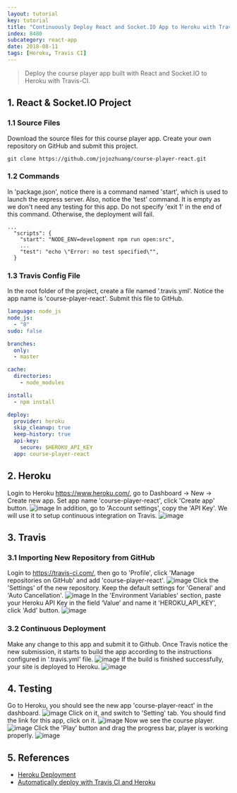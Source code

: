 ```yaml
---
layout: tutorial
key: tutorial
title: "Continuously Deploy React and Socket.IO App to Heroku with Travis-CI"
index: 8480
subcategory: react-app
date: 2018-08-11
tags: [Heroku, Travis CI]
---
```


> Deploy the course player app built with React and Socket.IO to Heroku with Travis-CI.

## 1. React & Socket.IO Project
### 1.1 Source Files
Download the source files for this course player app. Create your own repository on GitHub and submit this project.
```raw
git clone https://github.com/jojozhuang/course-player-react.git
```
### 1.2 Commands
In 'package.json', notice there is a command named 'start', which is used to launch the express server. Also, notice the 'test' command. It is empty as we don't need any testing for this app. Do not specify 'exit 1' in the end of this command. Otherwise, the deployment will fail.
```raw
...
  "scripts": {
    "start": "NODE_ENV=development npm run open:src",
    ...
    "test": "echo \"Error: no test specified\"",
  }
```
### 1.3 Travis Config File
In the root folder of the project, create a file named '.travis.yml'. Notice the app name is 'course-player-react'. Submit this file to GitHub.
```yml
language: node_js
node_js:
  - "8"
sudo: false

branches:
  only:
  - master

cache:
  directories:
    - node_modules

install:
  - npm install

deploy:
  provider: heroku
  skip_cleanup: true
  keep-history: true
  api-key:
    secure: $HEROKU_API_KEY
  app: course-player-react
```

## 2. Heroku
Login to Heroku https://www.heroku.com/, go to Dashboard -> New -> Create new app. Set app name 'course-player-react', click 'Create app' button.
![image](/assets/images/frontend/8480/heroku_createapp.png)
In addition, go to 'Account settings', copy the 'API Key'. We will use it to setup continuous integration on Travis.
![image](/assets/images/frontend/8480/heroku_apikey.png)  

## 3. Travis
### 3.1 Importing New Repository from GitHub
Login to https://travis-ci.com/, then go to 'Profile', click 'Manage repositories on GitHub' and add 'course-player-react'.
![image](/assets/images/frontend/8480/travis_add_repository.png)
Click the 'Settings' of the new repository. Keep the default settings for 'General' and 'Auto Cancellation'.
![image](/assets/images/frontend/8480/travis_settings.png)
In the 'Environment Variables' section, paste your Heroku API Key in the field ‘Value’ and name it 'HEROKU_API_KEY', click 'Add' button.
![image](/assets/images/frontend/8480/travis_environment_variable.png)
### 3.2 Continuous Deployment
Make any change to this app and submit it to Github. Once Travis notice the new submission, it starts to build the app according to the instructions configured in '.travis.yml' file.
![image](/assets/images/frontend/8480/travis_build.png)
If the build is finished successfully, your site is deployed to Heroku.
![image](/assets/images/frontend/8480/travis_deploy.png)  

## 4. Testing
Go to Heroku, you should see the new app 'course-player-react' in the dashboard.
![image](/assets/images/frontend/8480/heroku_newapp.png)
Click on it, and switch to 'Setting' tab. You should find the link for this app, click on it.
![image](/assets/images/frontend/8480/heroku_link.png)
Now we see the course player.
![image](/assets/images/frontend/8480/test_home.png)
Click the 'Play' button and drag the progress bar, player is working properly.
![image](/assets/images/frontend/8480/test_playing.png)

## 5. References
* [Heroku Deployment](https://docs.travis-ci.com/user/deployment/heroku/)
* [Automatically deploy with Travis CI and Heroku](https://medium.com/@felipeluizsoares/automatically-deploy-with-travis-ci-and-heroku-ddba1361647f)
